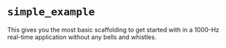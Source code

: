 `simple_example`
================

This gives you the most basic scaffolding to get started with in a 1000-Hz
real-time application without any bells and whistles.
